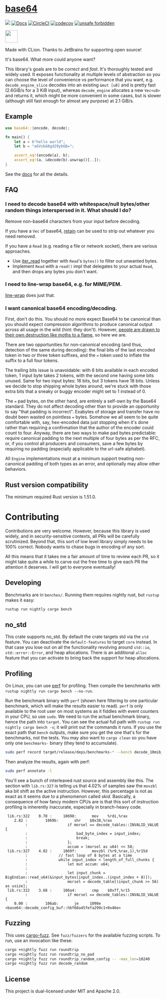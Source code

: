 # [base64](https://crates.io/crates/base64)

[![](https://img.shields.io/crates/v/base64.svg)](https://crates.io/crates/base64) [![Docs](https://docs.rs/base64/badge.svg)](https://docs.rs/base64) [![CircleCI](https://circleci.com/gh/marshallpierce/rust-base64/tree/master.svg?style=shield)](https://circleci.com/gh/marshallpierce/rust-base64/tree/master) [![codecov](https://codecov.io/gh/marshallpierce/rust-base64/branch/master/graph/badge.svg)](https://codecov.io/gh/marshallpierce/rust-base64) [![unsafe forbidden](https://img.shields.io/badge/unsafe-forbidden-success.svg)](https://github.com/rust-secure-code/safety-dance/)

<a href="https://www.jetbrains.com/?from=rust-base64"><img src="/icon_CLion.svg" height="40px"/></a>

Made with CLion. Thanks to JetBrains for supporting open source!

It's base64. What more could anyone want?

This library's goals are to be *correct* and *fast*. It's thoroughly tested and widely used. It exposes functionality at
multiple levels of abstraction so you can choose the level of convenience vs performance that you want,
e.g. `decode_engine_slice` decodes into an existing `&mut [u8]` and is pretty fast (2.6GiB/s for a 3 KiB input),
whereas `decode_engine` allocates a new `Vec<u8>` and returns it, which might be more convenient in some cases, but is
slower (although still fast enough for almost any purpose) at 2.1 GiB/s.

## Example

```rust
use base64::{encode, decode};

fn main() {
    let a = b"hello world";
    let b = "aGVsbG8gd29ybGQ=";

    assert_eq!(encode(a), b);
    assert_eq!(a, &decode(b).unwrap()[..]);
}
```

See the [docs](https://docs.rs/base64) for all the details.

## FAQ

### I need to decode base64 with whitespace/null bytes/other random things interspersed in it. What should I do?

Remove non-base64 characters from your input before decoding.

If you have a `Vec` of base64, [retain](https://doc.rust-lang.org/std/vec/struct.Vec.html#method.retain) can be used to
strip out whatever you need removed.

If you have a `Read` (e.g. reading a file or network socket), there are various approaches.

- Use [iter_read](https://crates.io/crates/iter-read) together with `Read`'s `bytes()` to filter out unwanted bytes.
- Implement `Read` with a `read()` impl that delegates to your actual `Read`, and then drops any bytes you don't want.

### I need to line-wrap base64, e.g. for MIME/PEM.

[line-wrap](https://crates.io/crates/line-wrap) does just that.

### I want canonical base64 encoding/decoding.

First, don't do this. You should no more expect Base64 to be canonical than you should expect compression algorithms to
produce canonical output across all usage in the wild (hint: they don't).
However, [people are drawn to their own destruction like moths to a flame](https://eprint.iacr.org/2022/361), so here we
are.

There are two opportunities for non-canonical encoding (and thus, detection of the same during decoding): the final bits
of the last encoded token in two or three token suffixes, and the `=` token used to inflate the suffix to a full four
tokens.

The trailing bits issue is unavoidable: with 6 bits available in each encoded token, 1 input byte takes 2 tokens,
with the second one having some bits unused. Same for two input bytes: 16 bits, but 3 tokens have 18 bits. Unless we
decide to stop shipping whole bytes around, we're stuck with those extra bits that a sneaky or buggy encoder might set
to 1 instead of 0.

The `=` pad bytes, on the other hand, are entirely a self-own by the Base64 standard. They do not affect decoding other
than to provide an opportunity to say "that padding is incorrect". Exabytes of storage and transfer have no doubt been
wasted on pointless `=` bytes. Somehow we all seem to be quite comfortable with, say, hex-encoded data just stopping
when it's done rather than requiring a confirmation that the author of the encoder could count to four. Anyway, there
are two ways to make pad bytes predictable: require canonical padding to the next multiple of four bytes as per the RFC,
or, if you control all producers and consumers, save a few bytes by requiring no padding (especially applicable to the
url-safe alphabet).

All `Engine` implementations must at a minimum support treating non-canonical padding of both types as an error, and
optionally may allow other behaviors.

## Rust version compatibility

The minimum required Rust version is 1.51.0.

# Contributing

Contributions are very welcome. However, because this library is used widely, and in security-sensitive contexts, all
PRs will be carefully scrutinized. Beyond that, this sort of low level library simply needs to be 100% correct. Nobody
wants to chase bugs in encoding of any sort.

All this means that it takes me a fair amount of time to review each PR, so it might take quite a while to carve out the
free time to give each PR the attention it deserves. I will get to everyone eventually!

## Developing

Benchmarks are in `benches/`. Running them requires nightly rust, but `rustup` makes it easy:

```bash
rustup run nightly cargo bench
```

## no_std

This crate supports no_std. By default the crate targets std via the `std` feature. You can deactivate
the `default-features` to target `core` instead. In that case you lose out on all the functionality revolving
around `std::io`, `std::error::Error`, and heap allocations. There is an additional `alloc` feature that you can activate
to bring back the support for heap allocations.

## Profiling

On Linux, you can use [perf](https://perf.wiki.kernel.org/index.php/Main_Page) for profiling. Then compile the
benchmarks with `rustup nightly run cargo bench --no-run`.

Run the benchmark binary with `perf` (shown here filtering to one particular benchmark, which will make the results
easier to read). `perf` is only available to the root user on most systems as it fiddles with event counters in your
CPU, so use `sudo`. We need to run the actual benchmark binary, hence the path into `target`. You can see the actual
full path with `rustup run nightly cargo bench -v`; it will print out the commands it runs. If you use the exact path
that `bench` outputs, make sure you get the one that's for the benchmarks, not the tests. You may also want
to `cargo clean` so you have only one `benchmarks-` binary (they tend to accumulate).

```bash
sudo perf record target/release/deps/benchmarks-* --bench decode_10mib_reuse
```

Then analyze the results, again with perf:

```bash
sudo perf annotate -l
```

You'll see a bunch of interleaved rust source and assembly like this. The section with `lib.rs:327` is telling us that
4.02% of samples saw the `movzbl` aka bit shift as the active instruction. However, this percentage is not as exact as
it seems due to a phenomenon called *skid*. Basically, a consequence of how fancy modern CPUs are is that this sort of
instruction profiling is inherently inaccurate, especially in branch-heavy code.

```text
 lib.rs:322    0.70 :     10698:       mov    %rdi,%rax
    2.82 :        1069b:       shr    $0x38,%rax
         :                  if morsel == decode_tables::INVALID_VALUE {
         :                      bad_byte_index = input_index;
         :                      break;
         :                  };
         :                  accum = (morsel as u64) << 58;
 lib.rs:327    4.02 :     1069f:       movzbl (%r9,%rax,1),%r15d
         :              // fast loop of 8 bytes at a time
         :              while input_index < length_of_full_chunks {
         :                  let mut accum: u64;
         :
         :                  let input_chunk = BigEndian::read_u64(&input_bytes[input_index..(input_index + 8)]);
         :                  morsel = decode_table[(input_chunk >> 56) as usize];
 lib.rs:322    3.68 :     106a4:       cmp    $0xff,%r15
         :                  if morsel == decode_tables::INVALID_VALUE {
    0.00 :        106ab:       je     1090e <base64::decode_config_buf::hbf68a45fefa299c1+0x46e>
```

## Fuzzing

This uses [cargo-fuzz](https://github.com/rust-fuzz/cargo-fuzz). See `fuzz/fuzzers` for the available fuzzing scripts.
To run, use an invocation like these:

```bash
cargo +nightly fuzz run roundtrip
cargo +nightly fuzz run roundtrip_no_pad
cargo +nightly fuzz run roundtrip_random_config -- -max_len=10240
cargo +nightly fuzz run decode_random
```

## License

This project is dual-licensed under MIT and Apache 2.0.

